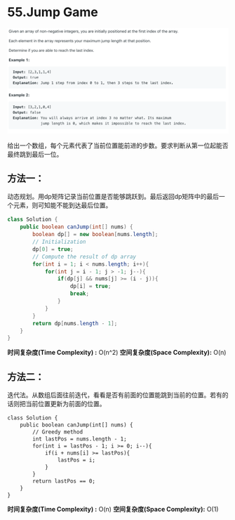# 55.Jump Game

![](.gitbook/assets/image%20%2837%29.png)

给出一个数组，每个元素代表了当前位置能前进的步数。要求判断从第一位起能否最终跳到最后一位。

## 方法一：

动态规划。用dp矩阵记录当前位置是否能够跳跃到。最后返回dp矩阵中的最后一个元素，则可知能不能到达最后位置。

```java
class Solution {
    public boolean canJump(int[] nums) {
        boolean dp[] = new boolean[nums.length];
        // Initialization
        dp[0] = true;
        // Compute the result of dp array
        for(int i = 1; i < nums.length; i++){
            for(int j = i - 1; j > -1; j--){
                if(dp[j] && nums[j] >= (i - j)){
                    dp[i] = true;
                    break;
                }
            }
        }
        return dp[nums.length - 1];
    }
}
```

**时间复杂度\(Time Complexity\) :** O\(n^2\)          **空间复杂度\(Space Complexity\):** O\(n\)

## 方法二：

迭代法。从数组后面往前迭代，看看是否有前面的位置能跳到当前的位置。若有的话则把当前位置更新为前面的位置。

```text
class Solution {
    public boolean canJump(int[] nums) {
        // Greedy method
        int lastPos = nums.length - 1;
        for(int i = lastPos - 1; i >= 0; i--){
            if(i + nums[i] >= lastPos){
                lastPos = i;
            }
        }
        return lastPos == 0;
    }
}
```

**时间复杂度\(Time Complexity\) :** O\(n\)          **空间复杂度\(Space Complexity\):** O\(1\)

